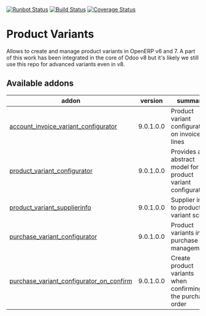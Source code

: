 [![Runbot Status](https://runbot.odoo-community.org/runbot/badge/flat/137/9.0.svg)](https://runbot.odoo-community.org/runbot/repo/github-com-oca-product-variant-137)
[![Build Status](https://travis-ci.org/OCA/product-variant.svg?branch=9.0)](https://travis-ci.org/OCA/product-variant)
[![Coverage Status](https://coveralls.io/repos/OCA/product-variant/badge.png?branch=9.0)](https://coveralls.io/r/OCA/product-variant?branch=9.0)

Product Variants
================

Allows to create and manage product variants in OpenERP v6 and 7. A part of this work has been integrated in the core of Odoo v8 but it's likely we still use this repo for advanced variants even in v8.


[//]: # (addons)
Available addons
----------------
addon | version | summary
--- | --- | ---
[account_invoice_variant_configurator](account_invoice_variant_configurator/) | 9.0.1.0.0 | Product variant configurator on invoice lines
[product_variant_configurator](product_variant_configurator/) | 9.0.1.0.0 | Provides an abstract model for product variant configuration.
[product_variant_supplierinfo](product_variant_supplierinfo/) | 9.0.1.0.0 | Supplier info to product variant scope
[purchase_variant_configurator](purchase_variant_configurator/) | 9.0.1.0.0 | Product variants in purchase management
[purchase_variant_configurator_on_confirm](purchase_variant_configurator_on_confirm/) | 9.0.1.0.0 | Create product variants when confirming the purchase order

[//]: # (end addons)
